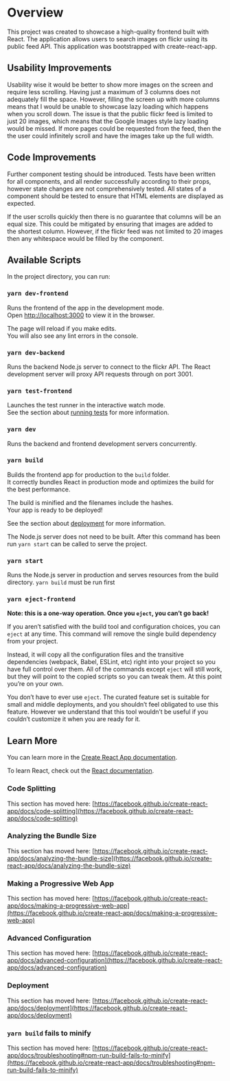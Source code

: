 # Overview

This project was created to showcase a high-quality frontend built with React. The application allows users to search images on flickr using its public feed API. This application was bootstrapped with create-react-app.

## Usability Improvements

Usability wise it would be better to show more images on the screen and require less scrolling. Having just a maximum of 3 columns does not adequately fill the space. However, filling the screen up with more columns means that I would be unable to showcase lazy loading which happens when you scroll down. The issue is that the public flickr feed is limited to just 20 images, which means that the Google Images style lazy loading would be missed. If more pages could be requested from the feed, then the the user could infinitely scroll and have the images take up the full width.

## Code Improvements

Further component testing should be introduced. Tests have been written for all components, and all render successfully according to their props, however state changes are not comprehensively tested. All states of a component should be tested to ensure that HTML elements are displayed as expected.

If the user scrolls quickly then there is no guarantee that columns will be an equal size. This could be mitigated by ensuring that images are added to the shortest column. However, if the flickr feed was not limited to 20 images then any whitespace would be filled by the component. 

## Available Scripts

In the project directory, you can run:

### `yarn dev-frontend`

Runs the frontend of the app in the development mode.\
Open [http://localhost:3000](http://localhost:3000) to view it in the browser.

The page will reload if you make edits.\
You will also see any lint errors in the console.

### `yarn dev-backend`

Runs the backend Node.js server to connect to the flickr API. The React development server will proxy API requests through on port 3001.

### `yarn test-frontend`

Launches the test runner in the interactive watch mode.\
See the section about [running tests](https://facebook.github.io/create-react-app/docs/running-tests) for more information.

### `yarn dev`

Runs the backend and frontend development servers concurrently.

### `yarn build`

Builds the frontend app for production to the `build` folder.\
It correctly bundles React in production mode and optimizes the build for the best performance.

The build is minified and the filenames include the hashes.\
Your app is ready to be deployed!

See the section about [deployment](https://facebook.github.io/create-react-app/docs/deployment) for more information.

The Node.js server does not need to be built. After this command has been run `yarn start` can be called to serve the project.

### `yarn start`

Runs the Node.js server in production and serves resources from the build directory. `yarn build` must be run first

### `yarn eject-frontend`

**Note: this is a one-way operation. Once you `eject`, you can’t go back!**

If you aren’t satisfied with the build tool and configuration choices, you can `eject` at any time. This command will remove the single build dependency from your project.

Instead, it will copy all the configuration files and the transitive dependencies (webpack, Babel, ESLint, etc) right into your project so you have full control over them. All of the commands except `eject` will still work, but they will point to the copied scripts so you can tweak them. At this point you’re on your own.

You don’t have to ever use `eject`. The curated feature set is suitable for small and middle deployments, and you shouldn’t feel obligated to use this feature. However we understand that this tool wouldn’t be useful if you couldn’t customize it when you are ready for it.

## Learn More

You can learn more in the [Create React App documentation](https://facebook.github.io/create-react-app/docs/getting-started).

To learn React, check out the [React documentation](https://reactjs.org/).

### Code Splitting

This section has moved here: [https://facebook.github.io/create-react-app/docs/code-splitting](https://facebook.github.io/create-react-app/docs/code-splitting)

### Analyzing the Bundle Size

This section has moved here: [https://facebook.github.io/create-react-app/docs/analyzing-the-bundle-size](https://facebook.github.io/create-react-app/docs/analyzing-the-bundle-size)

### Making a Progressive Web App

This section has moved here: [https://facebook.github.io/create-react-app/docs/making-a-progressive-web-app](https://facebook.github.io/create-react-app/docs/making-a-progressive-web-app)

### Advanced Configuration

This section has moved here: [https://facebook.github.io/create-react-app/docs/advanced-configuration](https://facebook.github.io/create-react-app/docs/advanced-configuration)

### Deployment

This section has moved here: [https://facebook.github.io/create-react-app/docs/deployment](https://facebook.github.io/create-react-app/docs/deployment)

### `yarn build` fails to minify

This section has moved here: [https://facebook.github.io/create-react-app/docs/troubleshooting#npm-run-build-fails-to-minify](https://facebook.github.io/create-react-app/docs/troubleshooting#npm-run-build-fails-to-minify)
